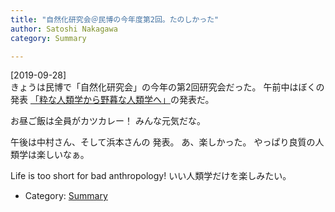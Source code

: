 ```yaml
---
title: "自然化研究会＠民博の今年度第2回。たのしかった"
author: Satoshi Nakagawa
category: Summary

---
```


[2019-09-28]  
 きょうは民博で「自然化研究会」の今年の第2回研究会だった。
午前中はぼくの発表
[「粋な人類学から野暮な人類学へ」](http://www.merapano.net/~satoshi/anthrop/works/paper-2/signs.html)の発表だ。

 お昼ご飯は全員がカツカレー！
みんな元気だな。

 午後は中村さん、そして浜本さんの
発表。
あ、楽しかった。
やっぱり良質の人類学は楽しいなぁ。

 Life is too short for bad anthropology!
いい人類学だけを楽しみたい。

- Category: [Summary](/categories.html#Summary)

